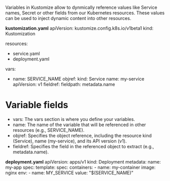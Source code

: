 Variables in Kustomize allow to dynmically reference values like Service names, Secret or other fields from our Kubernetes resources.
These values can be used to inject dynamic content into other resources.

**kustomization.yaml**
apiVersion: kustomize.config.k8s.io/v1beta1
kind: Kustomization

resources:
  - service.yaml
  - deployment.yaml

vars:
  - name: SERVICE_NAME
    objref:
      kind: Service
      name: my-service
      apiVersion: v1
    fieldref:
      fieldpath: metadata.name

# Variable fields
- vars: The vars section is where you define your variables.
- name: The name of the variable that will be referenced in other resources (e.g., SERVICE_NAME).
- objref: Specifies the object reference, including the resource kind (Service), name (my-service), and its API version (v1).
- fieldref: Specifies the field in the referenced object to extract (e.g., metadata.name).

**deployment.yaml**
apiVersion: apps/v1
kind: Deployment
metadata:
  name: my-app
spec:
  template:
    spec:
      containers:
        - name: my-container
          image: nginx
          env:
            - name: MY_SERVICE
              value: "$(SERVICE_NAME)"
